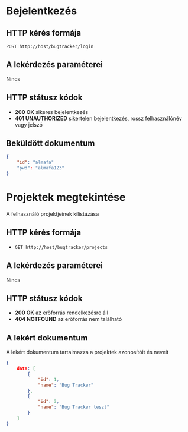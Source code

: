 ﻿# Bejelentkezés

## HTTP kérés formája

`POST http://host/bugtracker/login`

## A lekérdezés paraméterei

Nincs

## HTTP státusz kódok

  * **200 OK** sikeres bejelentkezés
  * **401 UNAUTHORIZED** sikertelen bejelentkezés, rossz felhasználónév vagy jelszó
  
## Beküldött dokumentum

```json
{
    "id": "almafa"
    "pwd": "almafa123"
}
```

# Projektek megtekintése

A felhasználó projektjeinek kilistázása

## HTTP kérés formája

  * `GET http://host/bugtracker/projects`

## A lekérdezés paraméterei

Nincs

## HTTP státusz kódok

  * **200 OK** az erőforrás rendelkezésre áll
  * **404 NOTFOUND** az erőforrás nem található 
  
## A lekért dokumentum

A lekért dokumentum tartalmazza a projektek azonosítóit és neveit

```json
{
    data: [
        {
            "id": 1,
            "name": "Bug Tracker"
        },
        {
            "id": 3,
            "name": "Bug Tracker teszt" 
        }
    ]
}
```
